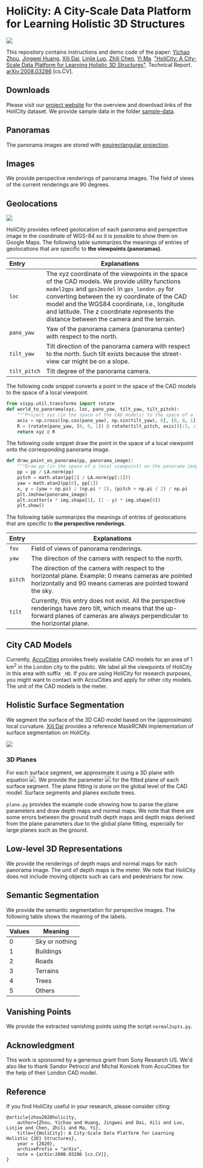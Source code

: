 # HoliCity: A City-Scale Data Platform for Learning Holistic 3D Structures
<img src="https://people.eecs.berkeley.edu/~zyc/holicity/images/teaser.png">

This repository contains instructions and demo code of the paper:  [Yichao Zhou](https://yichaozhou.com/), [Jingwei Huang](http://haozhi.io/), [Xili Dai](https://github.com/Delay-Xili), [Linjie Luo](http://linjieluo.com/), [Zhili Chen](http://www.zhilichen.com/), [Yi Ma](https://people.eecs.berkeley.edu/~yima). ["HoliCity: A City-Scale Data Platform for Learning Holistic 3D Structures"](https://arxiv.org/abs/2008.03286). Technical Report. [arXiv:2008.03286](https://arxiv.org/abs/2008.03286) [cs.CV].

## Downloads

Please visit our [project website](https://holicity.io) for the overview and download links of the HoliCity dataset. We provide sample data in the folder [sample-data](https://github.com/zhou13/holicity/tree/master/sample-data).

## Panoramas

The panorama images are stored with [equirectangular projection](https://en.wikipedia.org/wiki/Equirectangular_projection).

## Images

We provide perspective renderings of panorama images. The field of views of the current renderings are 90 degrees.

## Geolocations

<img src="https://people.eecs.berkeley.edu/~zyc/holicity/images/map_big.png">

HoliCity provides refined geolocation of each panorama and perspective image in the coordinate of WGS-84 so it is possible to show them on Google Maps. The following table summarizes the meanings of entries of geolocations that are specific to **the viewpoints (panoramas)**.

| Entry        | Explanations                                                 |
| :----------- | ------------------------------------------------------------ |
| `loc`        | The xyz coordinate of the viewpoints in the space of the CAD models. We provide utility functions `model2gps` and `gps2model` in `gps_london.py` for converting between the xy coordinate of the CAD model and the WGS84 coordinate, i.e., longitude and latitude. The z coordinate represents the distance between the camera and the terrain. |
| `pano_yaw`   | Yaw of the panorama camera (panorama center) with respect to the north. |
| `tilt_yaw`   | Tilt direction of the panorama camera with respect to the north. Such tilt exists because the street-view car might be on a slope. |
| `tilt_pitch` | Tilt degree of the panorama camera.                          |

The following code snippet converts a point in the space of the CAD models to the space of a local viewpoint.

```python        loc, panoYaw, tiltYaw, tiltPitch = x[:3], x[3], x[4], x[5]
from vispy.util.transforms import rotate
def world_to_panorama(xyz, loc, pano_yaw, tilt_yaw, tilt_pitch):
    """Project xyz (in the space of the CAD models) to the space of a local view point."""
    axis = np.cross([np.cos(pano_yaw), np.sin(tilt_yaw), 0], [0, 0, 1])
    R = (rotate(pano_yaw, [0, 0, 1]) @ rotate(tilt_pitch, axis))[:3, :3]
    return xyz @ R
```

The following code snippet draw the point in the space of a local viewpoint onto the corresponding panorama image.

```python
def draw_point_on_panorama(pp, panorama_image):
    """Draw pp (in the space of a local viewpoint) on the panorama image"""
    pp = pp / LA.norm(pp)
    pitch = math.atan(pp[2] / LA.norm(pp[:2]))
    yaw = math.atan2(pp[0], pp[1])
    x, y = (yaw + np.pi) / (np.pi * 2), (pitch + np.pi / 2) / np.pi
    plt.imshow(panorama_image)
    plt.scatter(x * img.shape[1], (1 - y) * img.shape[0])
    plt.show()
```

The following table summarizes the meanings of entries of geolocations that are specific to **the perspective renderings**.

| Entry   | Explanations                                                 |
| ------- | ------------------------------------------------------------ |
| `fov`   | Field of views of panorama renderings.                       |
| `yaw`   | The direction of the camera with respect to the north.       |
| `pitch` | The direction of the camera with respect to the horizontal plane. Example: 0 means cameras are pointed horizontally and 90 means cameras are pointed toward the sky. |
| `tilt`  | Currently, this entry does not exist. All the perspective renderings have zero tilt, which means that the up-forward planes of cameras are always perpendicular to the horizontal plane. |

## City CAD Models

Currently, [AccuCities](https://www.accucities.com/new-3d-london-samples-cover-full-square-kilometer/) provides freely available CAD models for an area of 1 km<sup>2</sup>  in the London city to the public. We label all the viewpoints of HoliCity in this area with suffix `_HD`. If you are using HoliCity for research purposes, you might want to contact with AccuCities and apply for other city models. The unit of the CAD models is the meter.

## Holistic Surface Segmentation

We segment the surface of the 3D CAD model based on the (approximate) local curvature.  [Xili Dai](https://github.com/Delay-Xili/try_detectron2/) provides a reference MaskRCNN implementation of surface segmentation on HoliCity.

<img src="https://people.eecs.berkeley.edu/~zyc/holicity/images/surface-segmentations-pazo2.jpg">

### 3D Planes

For each surface segment, we approximate it using a 3D plane with equation <img src="https://latex.codecogs.com/gif.latex?%5Cinline%20w%5ETx&amp;plus;1%3D0">. We provide the parameter <img src="https://latex.codecogs.com/gif.latex?%5Cinline%20w"> for the fitted plane of each surface segment.  The plane fitting is done on the global level of the CAD model.  Surface segments and planes exclude trees.

`plane.py`  provides the example code showing how to parse the plane parameters and draw depth maps and normal maps. We note that there are some errors between the ground truth depth maps and depth maps derived from the plane parameters due to the global plane fitting, especially for large planes such as the ground.

## Low-level 3D Representations

We provide the renderings of depth maps and normal maps for each panorama image. The unit of depth maps is the meter. We note that HoliCity does not include moving objects such as cars and pedestrians for now.

## Semantic Segmentation

We provide the semantic segmentation for perspective images. The following table shows the meaning of the labels.

| Values | Meaning        |
| ------ | -------------- |
| 0      | Sky or nothing |
| 1      | Buildings      |
| 2      | Roads          |
| 3      | Terrains       |
| 4      | Trees          |
| 5      | Others         |



## Vanishing Points

We provide the extracted vanishing points using the script `normal2vpts.py`.

## Acknowledgment

This work is sponsored by a generous grant from Sony Research US. We'd also like to thank Sandor Petroczi and Michal Konicek from AccuCities for the help of their London CAD model.

## Reference

If you find HoliCity useful in your research, please consider citing:          

```
@article{zhou2020holicity,
    author={Zhou, Yichao and Huang, Jingwei and Dai, Xili and Luo, Linjie and Chen, Zhili and Ma, Yi},
    title={{HoliCity}: A City-Scale Data Platform for Learning Holistic {3D} Structures},
    year = {2020},
    archivePrefix = "arXiv", 
    note = {arXiv:2008.03286 [cs.CV]},
}
```